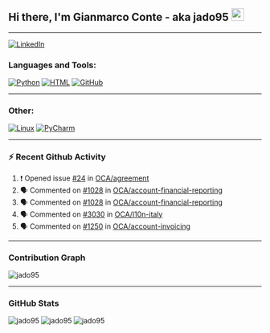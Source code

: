 ## Hi there, I'm Gianmarco Conte - aka jado95 <img src="https://media.giphy.com/media/hvRJCLFzcasrR4ia7z/giphy.gif" width="25px">

---
[![LinkedIn](https://img.shields.io/badge/LinkedIn-0077B5?style=for-the-badge&logo=linkedin&logoColor=white)](https://www.linkedin.com/in/gianmarco-conte-591a08106)

### Languages and Tools:

[![Python](https://img.shields.io/badge/Python-3776AB?style=for-the-badge&logo=python&logoColor=white)](https://www.python.org)
[![HTML](https://img.shields.io/badge/HTML5-E34F26?style=for-the-badge&logo=html5&logoColor=white)](https://developer.mozilla.org/en-US/docs/Web/HTML)
[![GitHub](https://img.shields.io/badge/GitHub-100000?style=for-the-badge&logo=github&logoColor=white)](https://github.com/jado95)

---

### Other:

[![Linux](https://img.shields.io/badge/Linux-FCC624?style=for-the-badge&logo=linux&logoColor=black)](https://www.linux.org)
[![PyCharm](https://img.shields.io/badge/pycharm-143?style=for-the-badge&logo=pycharm&logoColor=black&color=black&labelColor=green)](https://www.jetbrains.com/pycharm)

---

### ⚡ Recent  Github Activity

<!--START_SECTION:activity-->
1. ❗ Opened issue [#24](https://github.com/OCA/agreement/issues/24) in [OCA/agreement](https://github.com/OCA/agreement)
2. 🗣 Commented on [#1028](https://github.com/OCA/account-financial-reporting/pull/1028#issuecomment-1645387187) in [OCA/account-financial-reporting](https://github.com/OCA/account-financial-reporting)
3. 🗣 Commented on [#1028](https://github.com/OCA/account-financial-reporting/pull/1028#issuecomment-1604460072) in [OCA/account-financial-reporting](https://github.com/OCA/account-financial-reporting)
4. 🗣 Commented on [#3030](https://github.com/OCA/l10n-italy/issues/3030#issuecomment-1604342450) in [OCA/l10n-italy](https://github.com/OCA/l10n-italy)
5. 🗣 Commented on [#1250](https://github.com/OCA/account-invoicing/issues/1250#issuecomment-1511102148) in [OCA/account-invoicing](https://github.com/OCA/account-invoicing)
<!--END_SECTION:activity-->

---

### Contribution Graph
![jado95](https://activity-graph.herokuapp.com/graph?username=jado95&theme=github)

---

### GitHub Stats
![jado95](https://github-readme-stats.vercel.app/api?username=jado95&bg_color=30,e96443,904e95&title_color=fff&text_color=fff&count_private=true)
![jado95](https://github-readme-stats.vercel.app/api/top-langs/?username=jado95&show_icons=true&theme=react&count_private=true)
![jado95](https://github-readme-streak-stats.herokuapp.com/?user=jado95&show_icons=true&theme=react&count_private=true)
